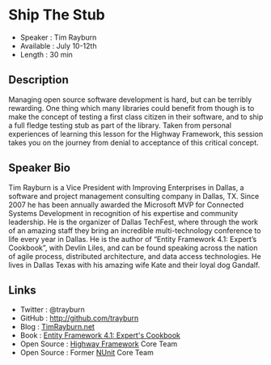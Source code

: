 # Ship The Stub

* Speaker   : Tim Rayburn
* Available : July 10-12th
* Length    : 30 min

## Description

Managing open source software development is hard, but can be terribly rewarding.  One thing which many libraries could benefit from though is to make the concept of testing a first class citizen in their software, and to ship a full fledge testing stub as part of the library.  Taken from personal experiences of learning this lesson for the Highway Framework, this session takes you on the journey from denial to acceptance of this critical concept.
 
## Speaker Bio

Tim Rayburn is a Vice President with Improving Enterprises in Dallas, a software and project management consulting company in Dallas, TX. Since 2007 he has been annually awarded the Microsoft MVP for Connected Systems Development in recognition of his expertise and community leadership. He is the organizer of Dallas TechFest, where through the work of an amazing staff they bring an incredible multi-technology conference to life every year in Dallas. He is the author of “Entity Framework 4.1: Expert’s Cookbook”, with Devlin Liles, and can be found speaking across the nation of agile process, distributed architecture, and data access technologies. He lives in Dallas Texas with his amazing wife Kate and their loyal dog Gandalf.

## Links

* Twitter : @trayburn
* GitHub : http://github.com/trayburn
* Blog : [TimRayburn.net](http://TimRayburn.net)
* Book : [Entity Framework 4.1: Expert's Cookbook](http://www.amazon.com/Entity-Framework-4-1-Experts-Cookbook/dp/1849684464/ref=sr_1_1?ie=UTF8&qid=1380942174&sr=8-1&keywords=entity+framework+4.1+experts+cookbook&tag=timraybnet-20)
* Open Source : [Highway Framework](http://hwyfwk.com/team/index.html) Core Team
* Open Source : Former [NUnit](http://nunit.org) Core Team
